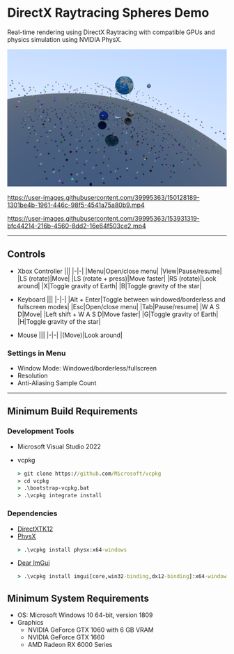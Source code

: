 # DirectX Raytracing Spheres Demo

Real-time rendering using DirectX Raytracing with compatible GPUs and physics simulation using NVIDIA PhysX.

![Raytracing Spheres](Screenshots/Raytracing-Spheres.png)

https://user-images.githubusercontent.com/39995363/150128189-1301be4b-1961-446c-98f5-4541a75a80b9.mp4

https://user-images.githubusercontent.com/39995363/153931319-bfc44214-216b-4560-8dd2-16e64f503ce2.mp4

---

## Controls
- Xbox Controller
	|||
	|-|-|
	|Menu|Open/close menu|
	|View|Pause/resume|
	|LS (rotate)|Move|
	|LS (rotate + press)|Move faster|
	|RS (rotate)|Look around|
	|X|Toggle gravity of Earth|
	|B|Toggle gravity of the star|

- Keyboard
	|||
	|-|-|
	|Alt + Enter|Toggle between windowed/borderless and fullscreen modes|
	|Esc|Open/close menu|
	|Tab|Pause/resume|
	|W A S D|Move|
	|Left shift + W A S D|Move faster|
	|G|Toggle gravity of Earth|
	|H|Toggle gravity of the star|

- Mouse
	|||
	|-|-|
	|(Move)|Look around|

### Settings in Menu
- Window Mode: Windowed/borderless/fullscreen
- Resolution
- Anti-Aliasing Sample Count

---

## Minimum Build Requirements
### Development Tools
- Microsoft Visual Studio 2022

- vcpkg
	```cmd
	> git clone https://github.com/Microsoft/vcpkg
	> cd vcpkg
	> .\bootstrap-vcpkg.bat
	> .\vcpkg integrate install
	```

### Dependencies
- [DirectXTK12](https://github.com/Microsoft/DirectXTK12)
- [PhysX](https://github.com/NVIDIAGameWorks/PhysX)
	```cmd
	> .\vcpkg install physx:x64-windows
	```
- [Dear ImGui](https://github.com/ocornut/imgui)
	```cmd
	> .\vcpkg install imgui[core,win32-binding,dx12-binding]:x64-windows
	```

## Minimum System Requirements
- OS: Microsoft Windows 10 64-bit, version 1809
- Graphics
	- NVIDIA GeForce GTX 1060 with 6 GB VRAM
	- NVIDIA GeForce GTX 1660
	- AMD Radeon RX 6000 Series
